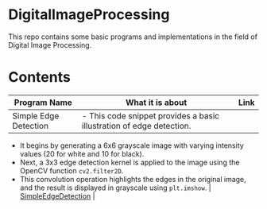 # DigitalImageProcessing

This repo contains some basic programs and implementations in the field of Digital Image Processing.

# Contents

| Program Name          | What it is about | Link|
|-----------------------|-------------------|-----------|
| Simple Edge Detection | - This code snippet provides a basic illustration of edge detection. 
- It begins by generating a 6x6 grayscale image with varying intensity values (20 for white and 10 for black). 
- Next, a 3x3 edge detection kernel is applied to the image using the OpenCV function `cv2.filter2D`. 
- This convolution operation highlights the edges in the original image, and the result is displayed in grayscale using `plt.imshow`.           | [SimpleEdgeDetection](https://github.com/Adrija-G/DigitalImageProcessing/blob/main/SimpleEdgeDetection.ipynb) |
